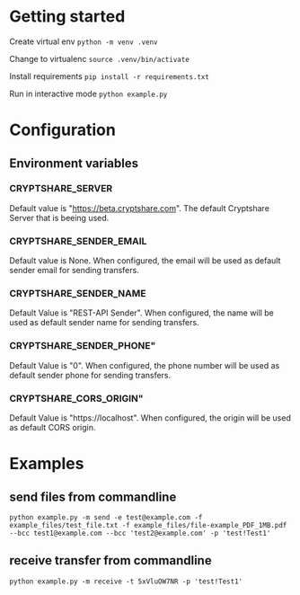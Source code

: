 # Getting started

Create virtual env 
`python -m venv .venv`

Change to virtualenc
`source .venv/bin/activate` 

Install requirements
`pip install -r requirements.txt`

Run in interactive mode
`python example.py`

# Configuration

## Environment variables

### CRYPTSHARE_SERVER

Default value is "https://beta.cryptshare.com". The default Cryptshare Server that is beeing used.

### CRYPTSHARE_SENDER_EMAIL

Default value is None. When configured, the email will be used as default sender email for sending transfers.

### CRYPTSHARE_SENDER_NAME

Default Value is "REST-API Sender". When configured, the name will be used as default sender name for sending transfers.

### CRYPTSHARE_SENDER_PHONE"

Default Value is "0". When configured, the phone number will be used as default sender phone for sending transfers.

### CRYPTSHARE_CORS_ORIGIN"

Default Value is "https://localhost". When configured, the origin will be used as default CORS origin.

# Examples

## send files from commandline

`python example.py -m send -e test@example.com -f example_files/test_file.txt -f example_files/file-example_PDF_1MB.pdf --bcc test1@example.com --bcc 'test2@example.com' -p 'test!Test1'`

## receive transfer from commandline

`python example.py -m receive -t 5xVluOW7NR -p 'test!Test1'`
